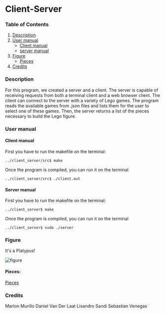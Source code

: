 # Client-Server

### Table of Contents
1. [Description](#description)
3. [User manual](#user-manual)
    - [Client manual](#client-manual)
    - [server manual](#server-manual)
4. [Figure](#figure)
    - [Pieces](#pieces)
5. [Credits](#credits)

### Description

For this program, we created a server and a client. The server is capable of receiving requests from both a terminal client and a web browser client. The client can connect to the server with a variety of Lego games. The program reads the available games from .json files and lists them for the user to select one of these games. Then, the server returns a list of the pieces necessary to build the Lego figure.

### User manual

#### Client manual

First you have to run the makefile on the terminal:

```
../client_server/src$ make
```

Once the program is compiled, you can run it on the terminal
```
../client_server/src$ ./client.out
```

#### Server manual

First you have to run the makefile on the terminal:

```
../client_server$ make
```

Once the program is compiled, you can run it on the terminal
```
../client_server$ sudo ./server
```

### Figure

It's a Platypus!

![figure](/avance_01/lego_figure/platypus.png)

#### Pieces:

[Pieces ](/avance_01/lego_figure/pieces.md)

### Credits

Marlon Murillo 
Daniel Van Der Laat
Lisandro Sandi
Sebastian Venegas